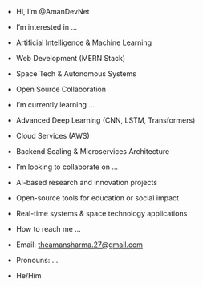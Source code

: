 - Hi, I’m @AmanDevNet
  
- I’m interested in ...
- Artificial Intelligence & Machine Learning   
- Web Development (MERN Stack) 
- Space Tech & Autonomous Systems  
- Open Source Collaboration 
  
- I’m currently learning ...
- Advanced Deep Learning (CNN, LSTM, Transformers)   
- Cloud Services (AWS)   
- Backend Scaling & Microservices Architecture
  
- I’m looking to collaborate on ...
- AI-based research and innovation projects  
- Open-source tools for education or social impact  
- Real-time systems & space technology applications
  
- How to reach me ...
- Email: theamansharma.27@gmail.com
  
- Pronouns: ...
- He/Him
  

<!---
AmanDevNet/AmanDevNet is a ✨ special ✨ repository because its `README.md` (this file) appears on your GitHub profile.
You can click the Preview link to take a look at your changes.
--->
